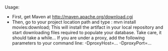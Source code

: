 Usage:
- First, get Maven at http://maven.apache.org/download.cgi
- Then, go to your project location path and type : 
mvn install movies:download;
This will install the artifact in your local repository and start downloading files required to populate your database. Take care, it should take a while...
If you are under a proxy, add the following parameters to your command line: -DproxyHost=... -DproxyPort=...
